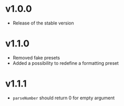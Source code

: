 # v1.0.0
* Release of the stable version

# v1.1.0
* Removed fake presets
* Added a possibility to redefine a formatting preset

# v1.1.1
* `parseNumber` should return 0 for empty argument